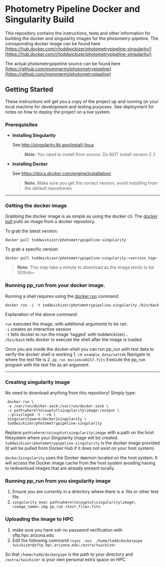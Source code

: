 # Photometry Pipeline Docker and Singularity Build

This repository contains the instructions, tests and other information for building the docker and singularity images for the photometry-pipeline. The corosponding docker image can be found here [https://hub.docker.com/r/toddwickizer/photometrypipeline-singularity/](https://hub.docker.com/r/toddwickizer/photometrypipeline-singularity/).

The actual photometrypipeline source can be found here [https://github.com/mommermi/photometrypipeline](https://github.com/mommermi/photometrypipeline)


## Getting Started

These instructions will get you a copy of the project up and running on your local machine for development and testing purposes. See deployment for notes on how to deploy the project on a live system.

### Prerequisites

* __Installing Singularity__

  See http://singularity.lbl.gov/install-linux
  > __Note__: You need to install from source. Do NOT install version 2.2

* __Installing Docker__  

  See https://docs.docker.com/engine/installation/
  > __Note__: Make sure you get the correct version, avoid installing from the default repositories
  
---------------------------------------------------------------------------------------------------------------------------- 
 
### Getting the docker image

  Grabbing the docker image is as simple as using the docker cli. The [docker pull](https://docs.docker.com/engine/reference/commandline/pull/) pulls an image from a docker repository.

  To grab the latest version:

  `docker pull toddwickizer/photometrypipeline-singularity`

  To grab a specific version:

  `docker pull toddwickizer/photometrypipeline-singularity:<version_tag>`

  > __Note__: This may take a minute to download as the image tends to be 500mb+


### Running pp_run from your docker image.

  Running a shell requires using the [docker run](https://docs.docker.com/engine/reference/run/) command.

  `docker run -i -t toddwickizer/photometrypipeline-singularity /bin/bash`

  Explanation of the above command:

  `run` executes the image, with additional arguments to be ran.  
  `-i` creates an interactive session  
  `-t` tells docker to run the image 'tagged' with toddwickizer/...  
  `/bin/bash` tells docker to execute the shell after the image is loaded.  

  Once you are inside the docker-shell you can run pp_run with test data to verify the docker shell is working
    1. `cd example_data/vatt4k` Navigate to where the test file is
    2. `pp_run mscience0217.fits` Execute the pp_run program with the test file as an argument.

---------------------------------------------------------------------------------------------------------------------------

### Creating singularity image 

No need to download anything from this repository! Simply type:

     docker run \        
     -v /var/run/docker.sock:/var/run/docker.sock \
     -v path\where\to\ouptut\singularity\image:/output \
     --privileged -t --rm \
     singularityware/docker2singularity \            
     toddwickizer/photometrypipeline-singularity

Replace `path\where\to\ouptut\singularity\image` with a path on the host filesystem where your Singularity image will be created. `toddwickizer/photometrypipeline-singularity` is the docker image provided (it will be pulled from Docker Hub if it does not exist on your host system).

`docker2singularity` uses the Docker daemon located on the host system. It will access the Docker image cache from the host system avoiding having to redownload images that are already present locally.


### Running pp_run from you singularity image

1. Ensure you are currently in a directory where there is a .fits or other test file.
2. `singularity exec path\where\to\ouptut\singularity\image\<image_name>.img pp_run <test_file>.fits`


### Uploading the image to HPC 
1. make sure you have ssh no password verification with sftp.hpc.arizona.edu
2. Edit the following command `rsync -avz  /home/todd/dockerpipe twickizer@sftp.hpc.arizona.edu:/extra/twickizer`

So that `/home/todd/dockerpipe` is the path to your directory and `/extra/twickizer` is your own personal extra space on HPC.

